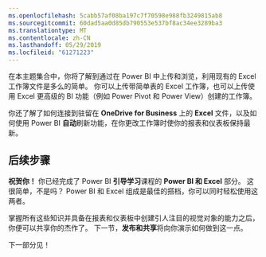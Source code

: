 ```yaml
---
ms.openlocfilehash: 5cabb57af08ba197c7f70598e988fb3249815ab8
ms.sourcegitcommit: 60dad5aa0d85db790553e537bf8ac34ee3289ba3
ms.translationtype: MT
ms.contentlocale: zh-CN
ms.lasthandoff: 05/29/2019
ms.locfileid: "61271223"
---
```

在本主题集合中，你将了解到通过在 Power BI 中上传和浏览，利用现有的 Excel 工作簿文件是多么的简单。 你可以上传带简单表的 Excel 工作簿，也可以上传使用 Excel 更高级的 BI 功能（例如 Power Pivot 和 Power View）创建的工作簿。

你还了解了如何连接到驻留在 **OneDrive for Business** 上的 **Excel** 文件，以及如何使用 Power BI **自动**刷新功能，在你更改工作簿时使你的报表和仪表板保持最新。

## <a name="next-steps"></a>后续步骤
**祝贺你！** 你已经完成了 Power BI **引导学习**课程的 **Power BI 和 Excel** 部分。 这很简单，不是吗？ Power BI 和 Excel 组成是最佳的搭档，你可以同时轻松使用这两者。

掌握所有这些知识并具备在报表和仪表板中创建引人注目的视觉对象的能力之后，你便可以共享你的杰作了。 下一节，**发布和共享**将向你演示如何做到这一点。

下一部分见！

